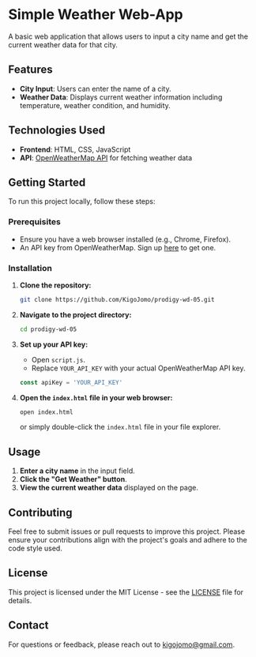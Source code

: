 # Simple Weather Web-App

A basic web application that allows users to input a city name and get the current weather data for that city.

## Features

- **City Input**: Users can enter the name of a city.
- **Weather Data**: Displays current weather information including temperature, weather condition, and humidity.

## Technologies Used

- **Frontend**: HTML, CSS, JavaScript
- **API**: [OpenWeatherMap API](https://openweathermap.org/api) for fetching weather data

## Getting Started

To run this project locally, follow these steps:

### Prerequisites

- Ensure you have a web browser installed (e.g., Chrome, Firefox).
- An API key from OpenWeatherMap. Sign up [here](https://home.openweathermap.org/users/sign_up) to get one.

### Installation

1. **Clone the repository:**

   ```bash
   git clone https://github.com/KigoJomo/prodigy-wd-05.git
   ```

2. **Navigate to the project directory:**

   ```bash
   cd prodigy-wd-05
   ```

3. **Set up your API key:**

   - Open `script.js`.
   - Replace `YOUR_API_KEY` with your actual OpenWeatherMap API key.

   ```javascript
   const apiKey = 'YOUR_API_KEY'
   ```

4. **Open the `index.html` file in your web browser:**

   ```bash
   open index.html
   ```

   or simply double-click the `index.html` file in your file explorer.

## Usage

1. **Enter a city name** in the input field.
2. **Click the "Get Weather" button**.
3. **View the current weather data** displayed on the page.

## Contributing

Feel free to submit issues or pull requests to improve this project. Please ensure your contributions align with the project's goals and adhere to the code style used.

## License

This project is licensed under the MIT License - see the [LICENSE](LICENSE) file for details.

## Contact

For questions or feedback, please reach out to [kigojomo@gmail.com](mailto:kigojomo@gmail.com).
